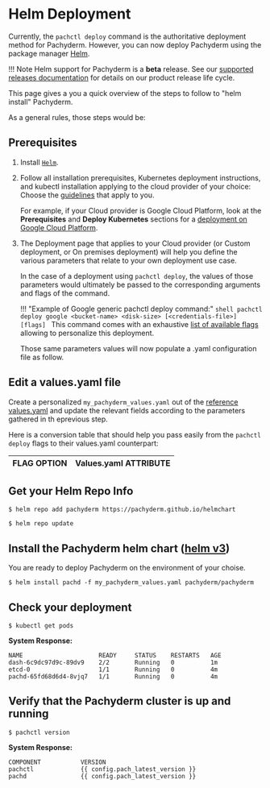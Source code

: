 # Helm Deployment

Currently, the `pachctl deploy` command is the authoritative deployment method for Pachyderm.
However, you can now deploy Pachyderm using the package manager [Helm](https://helm.sh/docs/intro/install/#helm).

!!! Note
      Helm support for Pachyderm is a **beta** release. 
      See our [supported releases documentation](https://docs.pachyderm.com/latest/contributing/supported-releases/#release-status) for details on our product release life cycle.

This page gives a you a quick overview of the steps to follow to "helm install" Pachyderm.

As a general rules, those steps would be:

## Prerequisites
1. Install [`Helm`](https://helm.sh/docs/intro/install/). 

1. Follow all installation prerequisites, Kubernetes deployment instructions, and kubectl installation applying to the cloud provider   of your choice:
    Choose the [guidelines](https://docs.pachyderm.com/latest/deploy-manage/deploy/) that apply to you.
    
    For example, if your Cloud provider is Google Cloud Platform, look at the **Prerequisites** and **Deploy Kubernetes** sections for a [deployment on Google Cloud Platform](https://docs.pachyderm.com/latest/deploy-manage/deploy/google_cloud_platform/#google-cloud-platform).

1. The Deployment page that applies to your Cloud provider (or Custom deployment, or On premises deployment) will help you define the various parameters that relate to your own deployment use case.

    In the case of a deployment using `pachctl deploy`, the values of those parameters would ultimately be passed to the 
    corresponding arguments and flags of the command.

    !!! "Example of Google generic pachctl deploy command:"
            ```shell
            pachctl deploy google <bucket-name> <disk-size> [<credentials-file>] [flags]
            ```
            This command comes with an exhaustive [list of available flags](https://docs.pachyderm.com/latest/reference/pachctl/pachctl_deploy_google/) allowing to personalize this deployment.
    
    Those same parameters values will now populate a .yaml configuration file as follow.

## Edit a values.yaml file
Create a personalized `my_pachyderm_values.yaml` out of the [reference values.yaml](https://github.com/pachyderm/helmchart/blob/master/pachyderm/values.yaml) and update the relevant fields according to the parameters gathered in th eprevious step.   

Here is a conversion table that should help you pass easily from the `pachctl deploy` flags to their values.yaml counterpart:

| FLAG OPTION | Values.yaml ATTRIBUTE |
|-------------|-----------------------|

## Get your Helm Repo Info
```shell
$ helm repo add pachyderm https://pachyderm.github.io/helmchart
```
```shell
$ helm repo update
```

## Install the Pachyderm helm chart ([helm v3](https://helm.sh/docs/intro/))
You are ready to deploy Pachyderm on the environment of your choise.
```shell
$ helm install pachd -f my_pachyderm_values.yaml pachyderm/pachyderm
```

## Check your deployment 

```shell
$ kubectl get pods
```

**System Response:**

```
NAME                     READY     STATUS    RESTARTS   AGE
dash-6c9dc97d9c-89dv9    2/2       Running   0          1m
etcd-0                   1/1       Running   0          4m
pachd-65fd68d6d4-8vjq7   1/1       Running   0          4m
```

## Verify that the Pachyderm cluster is up and running

```shell
$ pachctl version
```

**System Response:**

```
COMPONENT           VERSION
pachctl             {{ config.pach_latest_version }}
pachd               {{ config.pach_latest_version }}
```